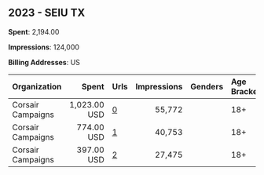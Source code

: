 ## 2023 - SEIU TX 
**Spent**: 2,194.00

**Impressions**: 124,000

**Billing Addresses**: US

|Organization|Spent|Urls|Impressions|Genders|Age Brackets|Country Codes|
|:---|---:|:---|---:|:---|:---|:---|
|Corsair Campaigns|1,023.00 USD|[0](https://www.snap.com/political-ads/asset/e610a3b9467016180423308678eb0ba4ec889fb6d3e5b41cbad280e8f47059dc?mediaType=png)|55,772||18+|united states|
|Corsair Campaigns|774.00 USD|[1](https://www.snap.com/political-ads/asset/5acb6e61c2053212d37b7bfdde7dfc7139635b6fcd7bd86a1bffc9fa362c8748?mediaType=png)|40,753||18+|united states|
|Corsair Campaigns|397.00 USD|[2](https://www.snap.com/political-ads/asset/a7c8a731b3f065523a0db71e734c925cf4e35825c7d238ab7ab64ce9b5642d00?mediaType=png)|27,475||18+|united states|
